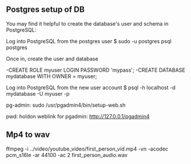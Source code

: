## Postgres setup of DB
You may find it helpful to create the database's user and schema in PostgreSQL:

Log into PostgreSQL from the postgres user
$ sudo -u postgres psql postgres

Once in, create the user and database

-CREATE ROLE myuser LOGIN PASSWORD 'mypass';
-CREATE DATABASE mydatabase WITH OWNER = myuser;

Log into PostgreSQL from the new user account
$ psql -h localhost -d mydatabase -U myuser -p <port>


pg-admin:
sudo /usr/pgadmin4/bin/setup-web.sh

pwd: holdon
weblink for pgadmin: http://127.0.0.1/pgadmin4


## Mp4 to wav
ffmpeg -i ../video/youtube_video/first_person_vid.mp4 -vn -acodec pcm_s16le -ar 44100 -ac 2 first_person_audio.wav
